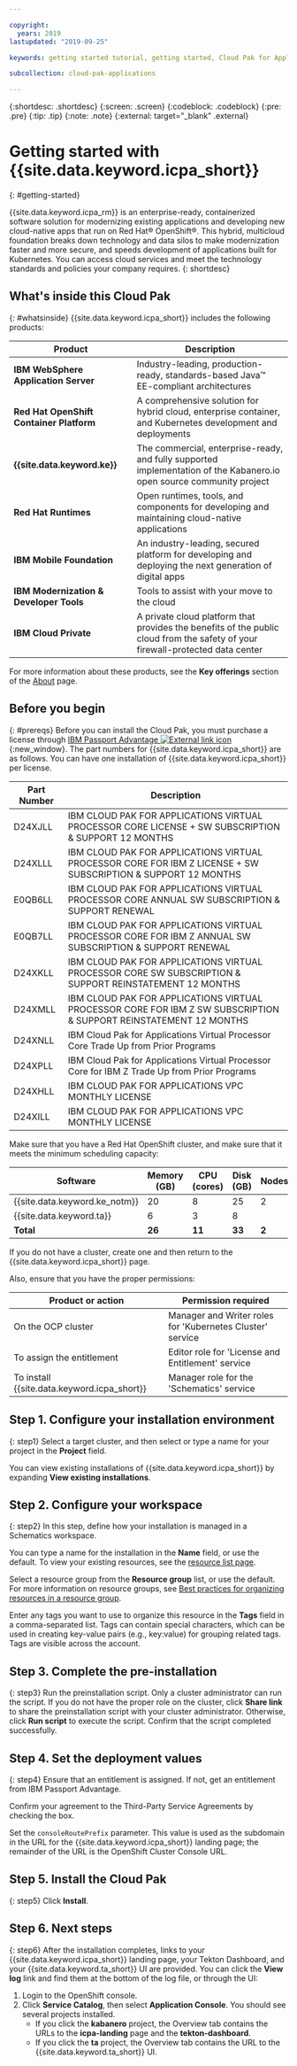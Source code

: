 ```yaml
---

copyright:
  years: 2019
lastupdated: "2019-09-25"

keywords: getting started tutorial, getting started, Cloud Pak for Applications, Kabanero, icp, icpa, icp4a, ocp, openshift, was, mobile, runtime, container

subcollection: cloud-pak-applications

---
```


{:shortdesc: .shortdesc}
{:screen: .screen}
{:codeblock: .codeblock}
{:pre: .pre}
{:tip: .tip}
{:note: .note}
{:external: target="_blank" .external}

# Getting started with {{site.data.keyword.icpa_short}}
{: #getting-started}

{{site.data.keyword.icpa_rm}} is an enterprise-ready, containerized software solution for modernizing existing applications and developing new cloud-native apps that run on Red Hat&reg; OpenShift&reg;. This hybrid, multicloud foundation breaks down technology and data silos to make modernization faster and more secure, and speeds development of applications built for Kubernetes. You can access cloud services and meet the technology standards and policies your company requires.
{: shortdesc}

## What's inside this Cloud Pak
{: #whatsinside}
{{site.data.keyword.icpa_short}} includes the following products:

| Product | Description |
| ------- | ----------- |
| **IBM WebSphere Application Server** | Industry-leading, production-ready, standards-based Java™ EE-compliant architectures |
| **Red Hat OpenShift Container Platform** |  A comprehensive solution for hybrid cloud, enterprise container, and Kubernetes development and deployments |
| **{{site.data.keyword.ke}}** | The commercial, enterprise-ready, and fully supported implementation of the Kabanero.io open source community project |
| **Red Hat Runtimes** | Open runtimes, tools, and components for developing and maintaining cloud-native applications |
| **IBM Mobile Foundation** | An industry-leading, secured platform for developing and deploying the next generation of digital apps |
| **IBM Modernization &amp; Developer Tools** | Tools to assist with your move to the cloud |
| **IBM Cloud Private** | A private cloud platform that provides the benefits of the public cloud from the safety of your firewall-protected data center |

For more information about these products, see the **Key offerings** section of the [About](cloud-pak-applications?topic=cloud-pak-applications-about) page.

## Before you begin
{: #prereqs}
Before you can install the Cloud Pak, you must purchase a license through
[IBM Passport Advantage  ![External link icon](../../icons/launch-glyph.svg "External link icon")](https://www.ibm.com/software/passportadvantage/index.html){:new_window}.
The part numbers for {{site.data.keyword.icpa_short}} are as follows.  You can have one installation of {{site.data.keyword.icpa_short}} per license.

| Part Number | Description |
| ----------- | ----------- |
| D24XJLL | IBM CLOUD PAK FOR APPLICATIONS VIRTUAL PROCESSOR CORE LICENSE + SW SUBSCRIPTION & SUPPORT 12 MONTHS |
| D24XLLL | IBM CLOUD PAK FOR APPLICATIONS VIRTUAL PROCESSOR CORE FOR IBM Z LICENSE + SW SUBSCRIPTION & SUPPORT 12 MONTHS |
| E0QB6LL | IBM CLOUD PAK FOR APPLICATIONS VIRTUAL PROCESSOR CORE ANNUAL SW SUBSCRIPTION & SUPPORT RENEWAL |
| E0QB7LL | IBM CLOUD PAK FOR APPLICATIONS VIRTUAL PROCESSOR CORE FOR IBM Z ANNUAL SW SUBSCRIPTION & SUPPORT RENEWAL |
| D24XKLL | IBM CLOUD PAK FOR APPLICATIONS VIRTUAL PROCESSOR CORE SW SUBSCRIPTION & SUPPORT REINSTATEMENT 12 MONTHS |
| D24XMLL | IBM CLOUD PAK FOR APPLICATIONS VIRTUAL PROCESSOR CORE FOR IBM Z SW SUBSCRIPTION & SUPPORT REINSTATEMENT 12 MONTHS |
| D24XNLL | IBM Cloud Pak for Applications Virtual Processor Core Trade Up from Prior Programs |
| D24XPLL | IBM Cloud Pak for Applications Virtual Processor Core for IBM Z Trade Up from Prior Programs |
| D24XHLL | IBM CLOUD PAK FOR APPLICATIONS VPC MONTHLY LICENSE |
| D24XILL | IBM CLOUD PAK FOR APPLICATIONS VPC MONTHLY LICENSE |


Make sure that you have a Red Hat OpenShift cluster, and make sure that it meets the minimum scheduling capacity:

| Software | Memory (GB) | CPU (cores) | Disk (GB) | Nodes |
| -------- | ----------- | ----------- | --------- | ----- |
| {{site.data.keyword.ke_notm}} | 20 | 8 | 25 | 2 |
| {{site.data.keyword.ta}} | 6 | 3 | 8 |  |
| **Total** | **26** | **11** | **33** | **2** |

If you do not have a cluster, create one and then return to the {{site.data.keyword.icpa_short}} page.

Also, ensure that you have the proper permissions:

| Product or action | Permission required |
| ----------------- | ------------------- |
| On the OCP cluster | Manager and Writer roles for 'Kubernetes Cluster' service |
| To assign the entitlement | Editor role for 'License and Entitlement' service |
| To install {{site.data.keyword.icpa_short}} | Manager role for the 'Schematics' service |

## Step 1. Configure your installation environment
{: step1}
Select a target cluster, and then select or type a name for your project in the **Project** field.

You can view existing installations of {{site.data.keyword.icpa_short}} by expanding **View existing installations**.

## Step 2. Configure your workspace
{: step2}
In this step, define how your installation is managed in a Schematics workspace.

You can type a name for the installation in the **Name** field, or use the default.  To view your existing resources,
see the [resource list page](https://cloud.ibm.com/resources).

Select a resource group from the **Resource group** list, or use the default.  For more information on resource
groups, see [Best practices for organizing resources in a resource group](https://cloud.ibm.com/docs/resources?topic=resources-bp_resourcegroups#bp_resourcegroups).

Enter any tags you want to use to organize this resource in the **Tags** field in a comma-separated list.  Tags can
contain special characters, which can be used in creating key-value pairs (e.g., key:value) for grouping related tags. Tags are visible across the account.

## Step 3. Complete the pre-installation
{: step3}
Run the preinstallation script. Only a cluster administrator can run the script. If you do not have the proper role on the cluster, click **Share link** to share the preinstallation script with your cluster administrator. Otherwise, click **Run script** to execute the script. Confirm that the script completed successfully.

## Step 4. Set the deployment values
{: step4}
Ensure that an entitlement is assigned.  If not, get an entitlement from IBM Passport Advantage.

Confirm your agreement to the Third-Party Service Agreements by checking the box.

Set the `consoleRoutePrefix` parameter.  This value is used as the subdomain in the URL for the {{site.data.keyword.icpa_short}} landing page; the remainder of the URL is the OpenShift Cluster Console URL.

## Step 5. Install the Cloud Pak
{: step5}
Click **Install**.

## Step 6. Next steps
{: step6}
After the installation completes, links to your {{site.data.keyword.icpa_short}} landing page, your Tekton Dashboard, and your {{site.data.keyword.ta_short}} UI are provided.  You can click the **View log** link and find them at the bottom of the log file, or through the UI:

1. Login to the OpenShift console.
1. Click **Service Catalog**, then select **Application Console**.  You should see several projects installed.
   - If you click the **kabanero** project, the Overview tab contains the URLs to the **icpa-landing** page and the **tekton-dashboard**.
   - If you click the **ta** project, the Overview tab contains the URL to the {{site.data.keyword.ta_short}} UI.

